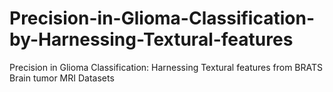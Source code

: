 # Precision-in-Glioma-Classification-by-Harnessing-Textural-features
Precision in Glioma Classification: Harnessing Textural features from BRATS Brain tumor MRI Datasets
